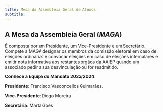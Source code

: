 ```yaml
---
title: Mesa da Assembleia Geral de Alunos
subtitle: 
---
```


## A Mesa da Assembleia Geral (_MAGA_)

É composta por um Presidente, um Vice-Presidente e um Secretário. Compete à MAGA designar os membros da comissão eleitoral em caso de eleições ordinárias e convocar eleições em caso de eleições intercalares e emitir nota informativa aos restantes órgãos da AAIEP quando um associado pedir a sua desvinculação ou for readmitido. 

**Conhece a Equipa do Mandato 2023/2024**:

**Presidente**: Francisco Vasconcellos Guimarães.

**Vice-Presidente**: Diogo Moreira 

**Secretária**: Marta Goes
